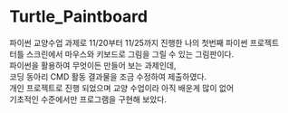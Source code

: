 # Turtle_Paintboard
파이썬 교양수업 과제로 11/20부터 11/25까지 진행한 나의 첫번째 파이썬 프로젝트</br>
터틀 스크린에서 마우스와 키보드로 그림을 그릴 수 있는 그림판이다.</br>
파이썬을 활용하여 무엇이든 만들어 보는 과제인데,</br>
코딩 동아리 CMD 활동 결과물을 조금 수정하여 제출하였다.</br>
개인 프로젝트로 진행 되었으며 교양 수업이라 아직 배운게 많이 없어</br>
기초적인 수준에서만 프로그램을 구현해 보았다.</br>
